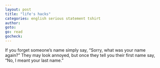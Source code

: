 ```yaml
---
layout: post
title: "life's hacks"
categories: english serious statement tshirt
author:
goto:
go: read
gocheck:
---
```

If you forget someone’s name simply say, “Sorry, what was your name again?” They may look annoyed, but once they tell you their first name say, “No, I meant your last name.”
